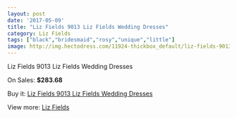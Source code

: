 ```yaml
---
layout: post
date: '2017-05-09'
title: "Liz Fields 9013 Liz Fields Wedding Dresses"
category: Liz Fields
tags: ["black","bridesmaid","rosy","unique","little"]
image: http://img.hectodress.com/11924-thickbox_default/liz-fields-9013-liz-fields-wedding-dresses.jpg
---
```

Liz Fields 9013 Liz Fields Wedding Dresses

On Sales: **$283.68**
<a href="https://www.hectodress.com/liz-fields/5863-liz-fields-9013-liz-fields-wedding-dresses.html"><amp-img layout="responsive" width="600" height="600" src="//img.hectodress.com/11924-thickbox_default/liz-fields-9013-liz-fields-wedding-dresses.jpg" alt="Liz Fields 9013 Liz Fields Wedding Dresses 0" /></a>
<a href="https://www.hectodress.com/liz-fields/5863-liz-fields-9013-liz-fields-wedding-dresses.html"><amp-img layout="responsive" width="600" height="600" src="//img.hectodress.com/11925-thickbox_default/liz-fields-9013-liz-fields-wedding-dresses.jpg" alt="Liz Fields 9013 Liz Fields Wedding Dresses 1" /></a>

Buy it: [Liz Fields 9013 Liz Fields Wedding Dresses](https://www.hectodress.com/liz-fields/5863-liz-fields-9013-liz-fields-wedding-dresses.html "Liz Fields 9013 Liz Fields Wedding Dresses")

View more: [Liz Fields](https://www.hectodress.com/102-liz-fields "Liz Fields")